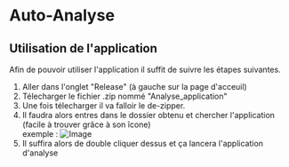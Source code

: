 # Auto-Analyse
## Utilisation de l'application
Afin de pouvoir utiliser l'application il suffit de suivre les étapes suivantes.   
1. Aller dans l'onglet "Release" (à gauche sur la page d'acceuil)
2. Télecharger le fichier .zip nommé "Analyse_application"
3. Une fois télecharger il va falloir le de-zipper.
4. Il faudra alors entres dans le dossier obtenu et chercher l'application (facile à trouver grâce à son îcone)      
   exemple :  ![Image](C:\Users\Thiziri\Pictures\analyseapp.jpg)
5. Il suffira alors de double cliquer dessus et ça lancera l'application d'analyse

   
